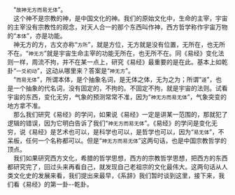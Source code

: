 &emsp;“``故神无方而易无体``”。<br>&emsp;这个神不是宗教的神，是中国文化的神。我们的原始文化中，生命的主宰，宇宙的主宰没有宗教性的观念，对天人合一的那个东西叫作神，西方哲学称作宇宙万物的“``本体``”，亦是功能。<br>&emsp;神无方的方，古文亦称“``方所``”，就是方位，无方就是没有位置，无所在，也无所不在。“``神无方``”就是宇宙生命主宰的功能无所在，也无所不在。同《易经》变化法则一样，周流不拘，并不在某一点上，研究《易经》最重要的是在此。基本上如乾卦“``一爻初动``”，这动从哪里来？答案是“``神无方``”。<br>&emsp;“``而易无体``”，所谓本体，是个抽象名词，是无体之体，无为之为；所谓“``道``”，也是一个抽象的代名词，没有固定的，不拘的。不固定不拘，就是宇宙的法则。试看宇宙的东西，变化无穷，气象的预测常常不准，因为“``神无方而易无体``”，气象突变的地方拿不准。<br>&emsp;那么我们研究《易经》的学问，如果说《易经》一定是讲某一范围的，那就犯了逻辑的错误，因为它明白告诉了我们“``神无方而易无体``”。《易经》的学问是变化无穷，说《易经》是艺术也可以，是科学也可以，是哲学也可以，因为“``易无体``”，不呆板，任何一个名称都可以。但是“``神无方而易无体``”这两句话，也是中国宗教哲学的顶点。<br>&emsp;我们如果研究西方文化，希腊的哲学思想，西方的宗教哲学思想，把西方的东西都研究完了，回过头来再看自己，就发现自己老祖宗的文化最伟大。这两句话从人类文化史的发展来看，我们提出来最早，《系辞》我们暂时谈到这里，接下来，我们看《易经》的第一卦--乾卦。<br>
